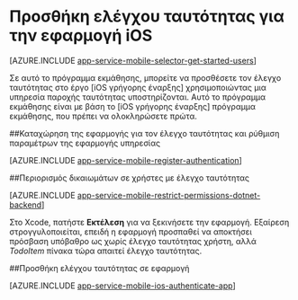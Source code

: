 <properties
    pageTitle="Προσθήκη ελέγχου ταυτότητας σε iOS με εφαρμογές του Mobile Azure"
    description="Μάθετε πώς μπορείτε να χρησιμοποιήσετε εφαρμογές του Mobile Azure για τον έλεγχο ταυτότητας χρηστών από την εφαρμογή iOS στις διάφορες υπηρεσίες παροχής ταυτότητας, συμπεριλαμβανομένων των AAD, Google, Facebook, Twitter και Microsoft."
    services="app-service\mobile"
    documentationCenter="ios"
    authors="ysxu"
    manager="yochayk"
    editor=""/>

<tags
    ms.service="app-service-mobile"
    ms.workload="mobile"
    ms.tgt_pltfrm="mobile-ios"
    ms.devlang="dotnet"
    ms.topic="article"
    ms.date="10/01/2016"
    ms.author="yuaxu"/>

# <a name="add-authentication-to-your-ios-app"></a>Προσθήκη ελέγχου ταυτότητας για την εφαρμογή iOS

[AZURE.INCLUDE [app-service-mobile-selector-get-started-users](../../includes/app-service-mobile-selector-get-started-users.md)]

Σε αυτό το πρόγραμμα εκμάθησης, μπορείτε να προσθέσετε τον έλεγχο ταυτότητας στο έργο [iOS γρήγορης έναρξης] χρησιμοποιώντας μια υπηρεσία παροχής ταυτότητας υποστηρίζονται. Αυτό το πρόγραμμα εκμάθησης είναι με βάση το [iOS γρήγορης έναρξης] πρόγραμμα εκμάθησης, που πρέπει να ολοκληρώσετε πρώτα.

##<a name="register"></a>Καταχώρηση της εφαρμογής για τον έλεγχο ταυτότητας και ρύθμιση παραμέτρων της εφαρμογής υπηρεσίας

[AZURE.INCLUDE [app-service-mobile-register-authentication](../../includes/app-service-mobile-register-authentication.md)]

##<a name="permissions"></a>Περιορισμός δικαιωμάτων σε χρήστες με έλεγχο ταυτότητας

[AZURE.INCLUDE [app-service-mobile-restrict-permissions-dotnet-backend](../../includes/app-service-mobile-restrict-permissions-dotnet-backend.md)]

Στο Xcode, πατήστε **Εκτέλεση** για να ξεκινήσετε την εφαρμογή. Εξαίρεση στρογγυλοποιείται, επειδή η εφαρμογή προσπαθεί να αποκτήσει πρόσβαση υπόβαθρο ως χωρίς έλεγχο ταυτότητας χρήστη, αλλά _TodoItem_ πίνακα τώρα απαιτεί έλεγχο ταυτότητας.

##<a name="add-authentication"></a>Προσθήκη ελέγχου ταυτότητας σε εφαρμογή

[AZURE.INCLUDE [app-service-mobile-ios-authenticate-app](../../includes/app-service-mobile-ios-authenticate-app.md)]


<!-- URLs. -->

[iOS γρήγορης εκκίνησης]: app-service-mobile-ios-get-started.md

[Azure portal]: https://portal.azure.com
